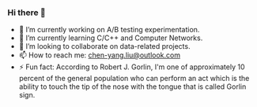 ### Hi there 👋

- 🔭 I’m currently working on A/B testing experimentation.
- 🌱 I’m currently learning C/C++ and Computer Networks.
- 👯 I’m looking to collaborate on data-related projects.
- 📫 How to reach me: chen-yang.liu@outlook.com
- ⚡ Fun fact: According to Robert J. Gorlin, I'm one of approximately 10 percent of the general population who can perform an act which is the ability to touch the tip of the nose with the tongue that is called Gorlin sign.


<!--
**jimbo-liu/jimbo-liu** is a ✨ _special_ ✨ repository because its `README.md` (this file) appears on your GitHub profile.

Here are some ideas to get you started:

- 🔭 I’m currently working on ...
- 🌱 I’m currently learning ...
- 👯 I’m looking to collaborate on ...
- 🤔 I’m looking for help with ...
- 💬 Ask me about ...
- 📫 How to reach me: ...
- 😄 Pronouns: ...
- ⚡ Fun fact: ...
-->
